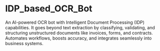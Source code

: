 # IDP_based_OCR_Bot
An AI-powered OCR bot with Intelligent Document Processing (IDP) capabilities. It goes beyond text extraction by classifying, validating, and structuring unstructured documents like invoices, forms, and contracts. Automates workflows, boosts accuracy, and integrates seamlessly into business systems.
